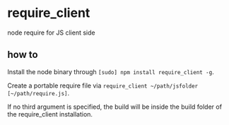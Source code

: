 require_client
==============

node require for JS client side

how to
------

Install the node binary through `[sudo] npm install require_client -g`.

Create a portable require file via `require_client ~/path/jsfolder [~/path/require.js]`.

If no third argument is specified, the build will be inside the build folder of the require_client installation.